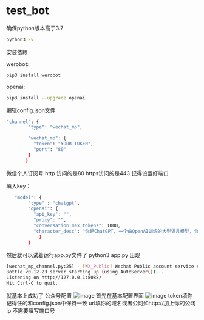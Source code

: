 # test_bot
确保python版本高于3.7
```bash
python3 -v
```
安装依赖

werobot:
```bash
pip3 install werobot
```
openai:
```bash
pip3 install --upgrade openai
```
编辑config.json文件
```bash
"channel": {
        "type": "wechat_mp",

        "wechat_mp": {
          "token": "YOUR TOKEN",          
          "port": "80"                 
        }
       }
 ``` 
微信个人订阅号
http 访问的是80 https访问的是443 
记得设置好端口

填入key：
```bash
   "model": {
        "type" : "chatgpt",
        "openai": {
          "api_key": "",
          "proxy": "",
          "conversation_max_tokens": 1000,
          "character_desc": "你是ChatGPT, 一个由OpenAI训练的大型语言模型, 你旨在回答并解决人们的任何问题，并且可以使用多种语言与人交流。"
            }
        }
```
然后就可以试着运行app.py文件了
        python3 app.py
出现
```bash
[wechat_mp_channel.py:25] - [WX_Public] Wechat Public account service start!
Bottle v0.12.23 server starting up (using AutoServer())...
Listening on http://127.0.0.1:8088/
Hit Ctrl-C to quit.
```
就基本上成功了
公众号配置
![image](https://user-images.githubusercontent.com/100390604/224756235-ffad0d4b-c33c-437b-9fdf-90ced8bb6e82.png)
首先在基本配置界面
![image](https://user-images.githubusercontent.com/100390604/224756405-853517a5-3529-4456-b881-08bc40037ae0.png)
token填你记得住的和config.json中保持一致
url填你的域名或者公网如http://加上你的公网ip
不需要填写端口号
